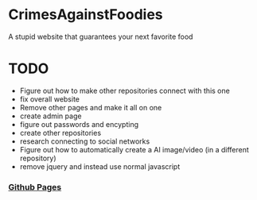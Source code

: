# CrimesAgainstFoodies
A stupid website that guarantees your next favorite food


# TODO
* Figure out how to make other repositories connect with this one
* fix overall website
* Remove other pages and make it all on one
* create admin page
* figure out passwords and encypting
* create other repositories
* research connecting to social networks
* Figure out how to automatically create a AI image/video (in a different repository)
* remove jquery and instead use normal javascript 
### [Github Pages](https://bossarant.github.io/CrimesAgainstFoodies/Home/)
